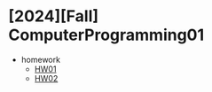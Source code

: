 # [2024][Fall] ComputerProgramming01
- homework
  - [HW01](https://drive.google.com/file/d/1M1knr4kZqzCvRlv7VaW-grhDAkN8s9gL/view?usp=sharing)
  - [HW02](https://drive.google.com/file/d/1hq8r1YM8tu1XhDHqNyFI4rzy8IqDXgpS/view?usp=sharing)
